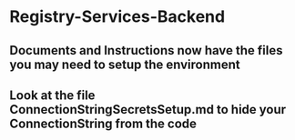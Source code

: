 # Registry-Services-Backend

## Documents and Instructions now have the files you may need to setup the environment

## Look at the file ConnectionStringSecretsSetup.md to hide your ConnectionString from the code

